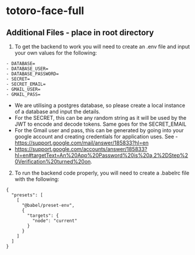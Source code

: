 # totoro-face-full

## Additional Files - place in root directory

1. To get the backend to work you will need to create an .env file and input your own values for the following: 
```
- DATABASE=
- DATABASE_USER=
- DATABASE_PASSWORD=
- SECRET=
- SECRET_EMAIL=
- GMAIL_USER=
- GMAIL_PASS=
```
- We are utilising a postgres database, so please create a local instance of a database and input the details. 
- For the SECRET, this can be any random string as it will be used by the JWT to encode and decode tokens. Same goes for the SECRET_EMAIL 
- For the Gmail user and pass, this can be generated by going into your google account and creating credentials for application uses. See - https://support.google.com/mail/answer/185833?hl=en
- https://support.google.com/accounts/answer/185833?hl=en#targetText=An%20App%20Password%20is%20a,2%2DStep%20Verification%20turned%20on.

2. To run the backend code properly, you will need to create a .babelrc file with the following:
```
{
  "presets": [
    [
      "@babel/preset-env",
      {
        "targets": {
          "node": "current"
        }
      }
    ]
  ]
}
```
